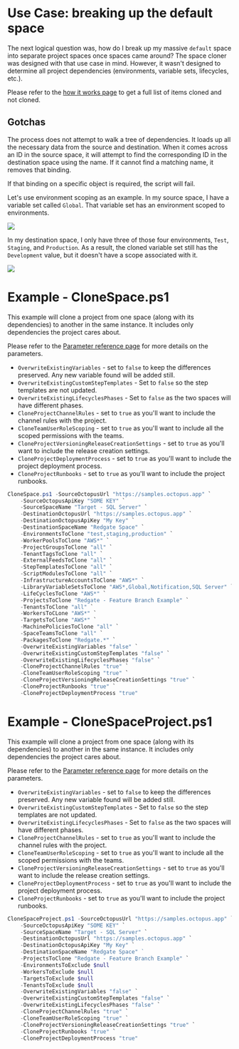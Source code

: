 # Use Case: breaking up the default space

The next logical question was, how do I break up my massive `default` space into separate project spaces once spaces came around?  The space cloner was designed with that use case in mind.  However, it wasn't designed to determine all project dependencies (environments, variable sets, lifecycles, etc.).

Please refer to the [how it works page](HowItWorks.md#what-will-it-clone) to get a full list of items cloned and not cloned.

## Gotchas
The process does not attempt to walk a tree of dependencies.  It loads up all the necessary data from the source and destination.  When it comes across an ID in the source space, it will attempt to find the corresponding ID in the destination space using the name.  If it cannot find a matching name, it removes that binding.  

If that binding on a specific object is required, the script will fail.  

Let's use environment scoping as an example.  In my source space, I have a variable set called `Global`.  That variable set has an environment scoped to environments.

![](../img/source-global-variables-environment-scoping.png)

In my destination space, I only have three of those four environments, `Test`, `Staging`, and `Production`.  As a result, the cloned variable set still has the `Development` value, but it doesn't have a scope associated with it.

![](../img/destination-global-variables-environment-scoping-missing-env.png)

# Example - CloneSpace.ps1
This example will clone a project from one space (along with its dependencies) to another in the same instance.  It includes only dependencies the project cares about.

Please refer to the [Parameter reference page](CloneSpaceParameterReference.md) for more details on the parameters.

- `OverwriteExistingVariables` - set to `false` to keep the differences preserved.  Any new variable found will be added still.
- `OverwriteExistingCustomStepTemplates` - Set to `false` so the step templates are not updated. 
- `OverwriteExistingLifecyclesPhases` - Set to `false` as the two spaces will have different phases.
- `CloneProjectChannelRules` - set to `true` as you'll want to include the channel rules with the project.
- `CloneTeamUserRoleScoping` - set to `true` as you'll want to include all the scoped permissions with the teams.
- `CloneProjectVersioningReleaseCreationSettings` - set to `true` as you'll want to include the release creation settings.
- `CloneProjectDeploymentProcess` - set to `true` as you'll want to include the project deployment process.
- `CloneProjectRunbooks` - set to `true` as you'll want to include the project runbooks.

```PowerShell
CloneSpace.ps1 -SourceOctopusUrl "https://samples.octopus.app" `
    -SourceOctopusApiKey "SOME KEY" `
    -SourceSpaceName "Target - SQL Server" `
    -DestinationOctopusUrl "https://samples.octopus.app" `
    -DestinationOctopusApiKey "My Key" `
    -DestinationSpaceName "Redgate Space" `
    -EnvironmentsToClone "test,staging,production" `
    -WorkerPoolsToClone "AWS*" `
    -ProjectGroupsToClone "all" `
    -TenantTagsToClone "all" `
    -ExternalFeedsToClone "all" `
    -StepTemplatesToClone "all" `
    -ScriptModulesToClone "all" `
    -InfrastructureAccountsToClone "AWS*" `
    -LibraryVariableSetsToClone "AWS*,Global,Notification,SQL Server" `
    -LifeCyclesToClone "AWS*" `
    -ProjectsToClone "Redgate - Feature Branch Example" `
    -TenantsToClone "all" `
    -WorkersToCLone "AWS*" `
    -TargetsToClone "AWS*" `
    -MachinePoliciesToClone "all" `
    -SpaceTeamsToClone "all" `
    -PackagesToClone "Redgate.*" `
    -OverwriteExistingVariables "false" `
    -OverwriteExistingCustomStepTemplates "false" `
    -OverwriteExistingLifecyclesPhases "false" `
    -CloneProjectChannelRules "true" `
    -CloneTeamUserRoleScoping "true" `
    -CloneProjectVersioningReleaseCreationSettings "true" `
    -CloneProjectRunbooks "true" `
    -CloneProjectDeploymentProcess "true"
```

# Example - CloneSpaceProject.ps1
This example will clone a project from one space (along with its dependencies) to another in the same instance.  It includes only dependencies the project cares about.

Please refer to the [Parameter reference page](CloneSpaceProjectParameterReference.md) for more details on the parameters.

- `OverwriteExistingVariables` - set to `false` to keep the differences preserved.  Any new variable found will be added still.  
- `OverwriteExistingCustomStepTemplates` - Set to `false` so the step templates are not updated. 
- `OverwriteExistingLifecyclesPhases` - Set to `false` as the two spaces will have different phases.
- `CloneProjectChannelRules` - set to `true` as you'll want to include the channel rules with the project.
- `CloneTeamUserRoleScoping` - set to `true` as you'll want to include all the scoped permissions with the teams.
- `CloneProjectVersioningReleaseCreationSettings` - set to `true` as you'll want to include the release creation settings.
- `CloneProjectDeploymentProcess` - set to `true` as you'll want to include the project deployment process.
- `CloneProjectRunbooks` - set to `true` as you'll want to include the project runbooks.

```PowerShell
CloneSpaceProject.ps1 -SourceOctopusUrl "https://samples.octopus.app" `
    -SourceOctopusApiKey "SOME KEY" `
    -SourceSpaceName "Target - SQL Server" `
    -DestinationOctopusUrl "https://samples.octopus.app" `
    -DestinationOctopusApiKey "My Key" `
    -DestinationSpaceName "Redgate Space" `    
    -ProjectsToClone "Redgate - Feature Branch Example" `
    -EnvironmentsToExclude $null
    -WorkersToExclude $null
    -TargetsToExclude $null
    -TenantsToExclude $null
    -OverwriteExistingVariables "false" `
    -OverwriteExistingCustomStepTemplates "false" `
    -OverwriteExistingLifecyclesPhases "false" `
    -CloneProjectChannelRules "true" `
    -CloneTeamUserRoleScoping "true" `
    -CloneProjectVersioningReleaseCreationSettings "true" `
    -CloneProjectRunbooks "true" `
    -CloneProjectDeploymentProcess "true"
```
